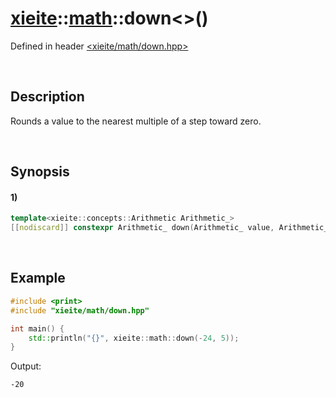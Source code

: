 # [xieite](../../xieite.md)\:\:[math](../../math.md)\:\:down\<\>\(\)
Defined in header [<xieite/math/down.hpp>](../../../include/xieite/math/down.hpp)

&nbsp;

## Description
Rounds a value to the nearest multiple of a step toward zero.

&nbsp;

## Synopsis
#### 1)
```cpp
template<xieite::concepts::Arithmetic Arithmetic_>
[[nodiscard]] constexpr Arithmetic_ down(Arithmetic_ value, Arithmetic_ step = 1) noexcept;
```

&nbsp;

## Example
```cpp
#include <print>
#include "xieite/math/down.hpp"

int main() {
    std::println("{}", xieite::math::down(-24, 5));
}
```
Output:
```
-20
```
